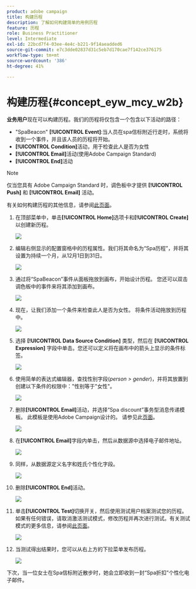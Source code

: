 ```yaml
---
product: adobe campaign
title: 构建历程
description: 了解如何构建简单的用例历程
feature: 历程
role: Business Practitioner
level: Intermediate
exl-id: 22bcd7f4-03ee-4e4c-b221-9f14aeadded6
source-git-commit: e7c3dde02837d31c5eb7d170cae7f142ce376175
workflow-type: tm+mt
source-wordcount: '386'
ht-degree: 41%

---
```


# 构建历程{#concept_eyw_mcy_w2b}

**业务用户**&#x200B;现在可以构建历程。我们的历程将仅包含一个包含以下活动的路径：

* &quot;SpaBeacon&quot; **[!UICONTROL Event]**:当人员在spa信标附近行走时，系统将收到一个事件，并且该人员的历程将开始。
* **[!UICONTROL Condition]**&#x200B;活动，用于检查此人是否为女性
* **[!UICONTROL Email]**&#x200B;活动(使用Adobe Campaign Standard)
* **[!UICONTROL End]**&#x200B;活动

>[!NOTE]
>
>仅当您具有 Adobe Campaign Standard 时，调色板中才提供 **[!UICONTROL Push]** 和 **[!UICONTROL Email]** 活动。

有关如何构建历程的其他信息，请参阅[此页面](../building-journeys/journey.md)。

1. 在顶部菜单中，单击&#x200B;**[!UICONTROL Home]**&#x200B;选项卡和&#x200B;**[!UICONTROL Create]**&#x200B;以创建新历程。

   ![](../assets/journey31.png)

1. 编辑右侧显示的配置窗格中的历程属性。我们将其命名为“Spa历程”，并将其设置为持续一个月，从12月1日到31日。

   ![](../assets/journeyuc1_8.png)

1. 通过将“SpaBeacon”事件从面板拖放到画布，开始设计历程。 您还可以双击调色板中的事件来将其添加到画布。

   ![](../assets/journeyuc1_9.png)

1. 现在，让我们添加一个条件来检查此人是否为女性。 将条件活动拖放到历程中。

   ![](../assets/journeyuc1_10.png)

1. 选择 **[!UICONTROL Data Source Condition]** 类型，然后在 **[!UICONTROL Expression]** 字段中单击。您还可以定义将在画布中的箭头上显示的条件标签。

   ![](../assets/journeyuc1_11.png)

1. 使用简单的表达式编辑器，查找性别字段(_person > gender_)，并将其放置到创建以下条件的权限中：&quot;性别等于&quot;女性&quot;。

   ![](../assets/journeyuc1_12.png)

1. 删除&#x200B;**[!UICONTROL Email]**&#x200B;活动，并选择“Spa discount”事务型消息传递模板。 此模板是使用Adobe Campaign设计的。 请参见此[页面]()。

   ![](../assets/journeyuc1_13.png)

1. 在&#x200B;**[!UICONTROL Email]**&#x200B;字段内单击，然后从数据源中选择电子邮件地址。

   ![](../assets/journeyuc1_14.png)

1. 同样，从数据源定义名字和姓氏个性化字段。

   ![](../assets/journeyuc1_15.png)

1. 删除&#x200B;**[!UICONTROL End]**&#x200B;活动。

   ![](../assets/journeyuc1_17.png)

1. 单击&#x200B;**[!UICONTROL Test]**&#x200B;切换开关，然后使用测试用户档案测试您的历程。 如果有任何错误，请取消激活测试模式，修改历程并再次进行测试。有关测试模式的更多信息，请参阅[此页面](../building-journeys/testing-the-journey.md)。

   ![](../assets/journeyuc1_18bis.png)

1. 当测试得出结果时，您可以从右上方的下拉菜单发布历程。

   ![](../assets/journeyuc1_18.png)

下次，当一位女士在Spa信标附近散步时，她会立即收到一封“Spa折扣”个性化电子邮件。
